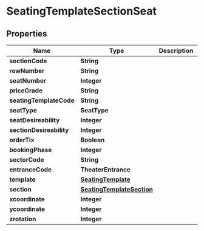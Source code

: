 

# SeatingTemplateSectionSeat


## Properties

| Name | Type | Description | Notes |
|------------ | ------------- | ------------- | -------------|
|**sectionCode** | **String** |  |  |
|**rowNumber** | **String** |  |  |
|**seatNumber** | **Integer** |  |  [optional] |
|**priceGrade** | **String** |  |  |
|**seatingTemplateCode** | **String** |  |  |
|**seatType** | **SeatType** |  |  [optional] |
|**seatDesireability** | **Integer** |  |  [optional] |
|**sectionDesireability** | **Integer** |  |  [optional] |
|**orderTix** | **Boolean** |  |  [optional] |
|**bookingPhase** | **Integer** |  |  [optional] |
|**sectorCode** | **String** |  |  [optional] |
|**entranceCode** | **TheaterEntrance** |  |  [optional] |
|**template** | [**SeatingTemplate**](SeatingTemplate.md) |  |  [optional] |
|**section** | [**SeatingTemplateSection**](SeatingTemplateSection.md) |  |  [optional] |
|**xcoordinate** | **Integer** |  |  [optional] |
|**ycoordinate** | **Integer** |  |  [optional] |
|**zrotation** | **Integer** |  |  [optional] |




